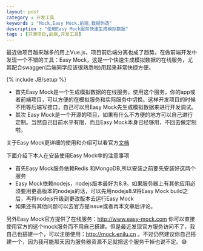```yaml
---
layout: post
category : 开发工具
keywords : "Mock,Easy Mock,前端,数据伪造"
description : "使用Easy Mock服务快速生成模拟数据"
tags : [开源项目,前端,开发工具]
---
```


 最近做项目越来越多的用上Vue.js，项目前后端分离也成了趋势。在做前端开发中发现一个不错的工具：Easy Mock，这是一个快速生成模拟数据的在线服务，尤其配合swagger(后端同学应该很熟悉啦)用起来非常快捷方便。
<!--break-->

{% include JB/setup %}


- 首先Easy Mock是一个生成模拟数据的在线服务，使用这个服务，你的app或者前端项目，可以方便的在模拟服务和实际服务中切换。这样开发项目的时候不用等后端写接口，自己可以用Easy Mock先生成模拟数据来进行开发调试。
- 其次 Easy Mock是一个开源的项目，如果有什么不方便的地方可以自己进行定制。当然自己目前水平有限，而且Easy Mock本身已经够用，不回去做定制啦。

关于Easy Mock更详细的使用和介绍可以看官方[文档](https://github.com/easy-mock/easy-mock/blob/dev/README.zh-CN.md)

下面介绍下本人在安装使用Easy Mock中的注意事项
- 首先Easy Mock服务依赖Redis 和MongoDB,所以安装之前要先安装好这两个服务
- Easy Mock依赖nodejs，nodejs版本最好为8.9。如果服务器上有其他应用必须要用更高版本的nodejs的话，可以先用nodejs8.9将Easy Mock build之后，再将nodejs升级到更改版本去运行Easy Mock
- 如果还有其他问题可以去官方提issue或者再本文章后评论。

另外Easy Mock官方提供了在线服务：http://www.easy-mock.com 你可以直接使用官方的这个mock服务而不用自己搭建。但是最近发现官方服务访问不了，我自己也搭建一个，可以注册使用：http://mock.enilu.cn 。不过仍然建议你自己搭建一个，因为我可能那天因为服务器资源不足就把这个服务干掉也说不定。😅

